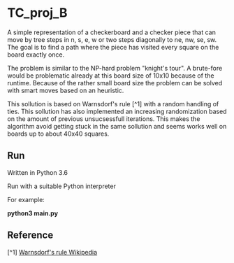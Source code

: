 # TC_proj_B
A simple representation of a checkerboard and a checker piece that
can move by tree steps in n, s, e, w or two steps diagonally to
ne, nw, se, sw. The goal is to find a path where the piece has visited
every square on the board exactly once.

The problem is similar to the
NP-hard problem "knight's tour". A brute-fore would be problematic
already at this board size of 10x10 because of the runtime. Because
of the rather small board size the problem can be solved with smart
moves based on an heuristic.

This sollution is based on Warnsdorf's
rule [^1] with a random handling of ties. This sollution has also
implemented an increasing randomization based on the amount of
previous unsucsessfull iterations. This makes the algorithm avoid
getting stuck in the same sollution and seems works well on boards
up to about 40x40 squares.



## Run

Written in Python 3.6

Run with a suitable Python interpreter

For example:

**python3 main.py**

## Reference

[^1] [Warnsdorf's rule Wikipedia](https://en.wikipedia.org/wiki/Knight%27s_tour#Warnsdorf's_rule)

